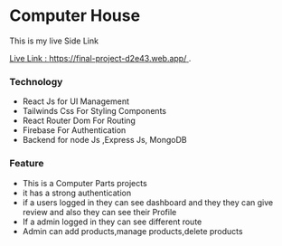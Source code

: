 # Computer House

This is my live Side Link 

[Live Link : https://final-project-d2e43.web.app/ ](https://final-project-d2e43.web.app/).


### Technology
- React Js for UI Management
- Tailwinds Css For Styling Components
- React Router Dom For Routing
- Firebase For Authentication
- Backend for node Js ,Express Js, MongoDB


### Feature
- This is a Computer Parts projects
- it has a strong authentication
- if a users logged in they can see dashboard and they they can give review
and also they can see their Profile
- If a admin logged in they can see different route 
- Admin can add products,manage products,delete products